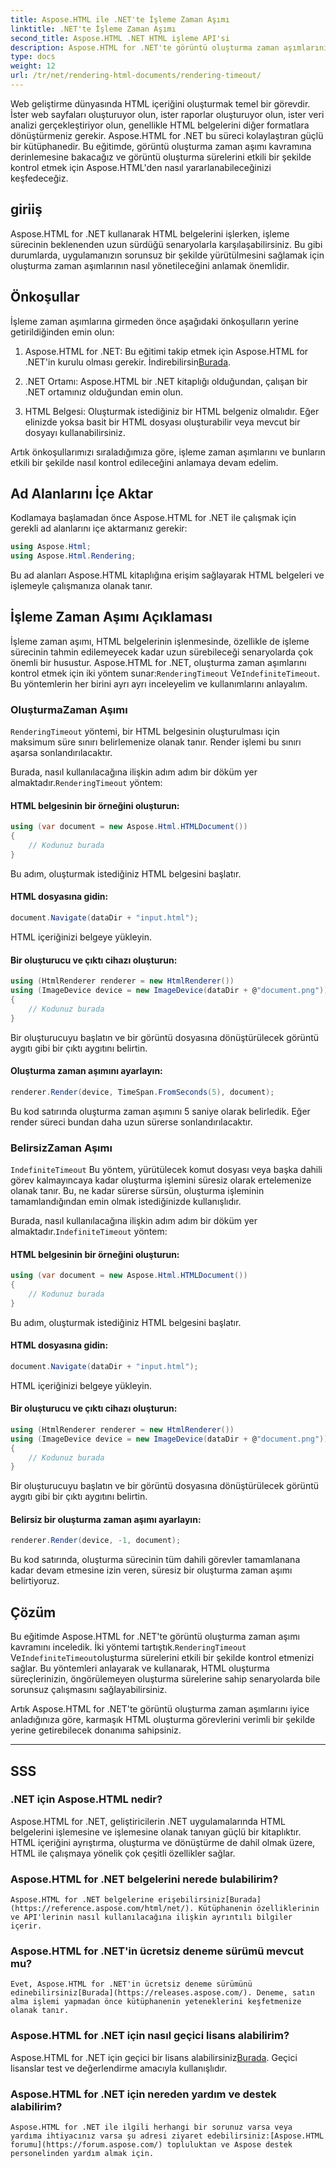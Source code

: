 ```yaml
---
title: Aspose.HTML ile .NET'te İşleme Zaman Aşımı
linktitle: .NET'te İşleme Zaman Aşımı
second_title: Aspose.HTML .NET HTML işleme API'si
description: Aspose.HTML for .NET'te görüntü oluşturma zaman aşımlarını etkili bir şekilde nasıl kontrol edeceğinizi öğrenin. İşleme seçeneklerini keşfedin ve HTML belgesinin sorunsuz şekilde işlenmesini sağlayın.
type: docs
weight: 12
url: /tr/net/rendering-html-documents/rendering-timeout/
---
```


Web geliştirme dünyasında HTML içeriğini oluşturmak temel bir görevdir. İster web sayfaları oluşturuyor olun, ister raporlar oluşturuyor olun, ister veri analizi gerçekleştiriyor olun, genellikle HTML belgelerini diğer formatlara dönüştürmeniz gerekir. Aspose.HTML for .NET bu süreci kolaylaştıran güçlü bir kütüphanedir. Bu eğitimde, görüntü oluşturma zaman aşımı kavramına derinlemesine bakacağız ve görüntü oluşturma sürelerini etkili bir şekilde kontrol etmek için Aspose.HTML'den nasıl yararlanabileceğinizi keşfedeceğiz.

## giriiş

Aspose.HTML for .NET kullanarak HTML belgelerini işlerken, işleme sürecinin beklenenden uzun sürdüğü senaryolarla karşılaşabilirsiniz. Bu gibi durumlarda, uygulamanızın sorunsuz bir şekilde yürütülmesini sağlamak için oluşturma zaman aşımlarının nasıl yönetileceğini anlamak önemlidir.

## Önkoşullar

İşleme zaman aşımlarına girmeden önce aşağıdaki önkoşulların yerine getirildiğinden emin olun:

1.  Aspose.HTML for .NET: Bu eğitimi takip etmek için Aspose.HTML for .NET'in kurulu olması gerekir. İndirebilirsin[Burada](https://releases.aspose.com/html/net/).

2. .NET Ortamı: Aspose.HTML bir .NET kitaplığı olduğundan, çalışan bir .NET ortamınız olduğundan emin olun.

3. HTML Belgesi: Oluşturmak istediğiniz bir HTML belgeniz olmalıdır. Eğer elinizde yoksa basit bir HTML dosyası oluşturabilir veya mevcut bir dosyayı kullanabilirsiniz.

Artık önkoşullarımızı sıraladığımıza göre, işleme zaman aşımlarını ve bunların etkili bir şekilde nasıl kontrol edileceğini anlamaya devam edelim.

## Ad Alanlarını İçe Aktar

Kodlamaya başlamadan önce Aspose.HTML for .NET ile çalışmak için gerekli ad alanlarını içe aktarmanız gerekir:

```csharp
using Aspose.Html;
using Aspose.Html.Rendering;
```

Bu ad alanları Aspose.HTML kitaplığına erişim sağlayarak HTML belgeleri ve işlemeyle çalışmanıza olanak tanır.

## İşleme Zaman Aşımı Açıklaması

 İşleme zaman aşımı, HTML belgelerinin işlenmesinde, özellikle de işleme sürecinin tahmin edilemeyecek kadar uzun sürebileceği senaryolarda çok önemli bir husustur. Aspose.HTML for .NET, oluşturma zaman aşımlarını kontrol etmek için iki yöntem sunar:`RenderingTimeout` Ve`IndefiniteTimeout`. Bu yöntemlerin her birini ayrı ayrı inceleyelim ve kullanımlarını anlayalım.

### OluşturmaZaman Aşımı

`RenderingTimeout` yöntemi, bir HTML belgesinin oluşturulması için maksimum süre sınırı belirlemenize olanak tanır. Render işlemi bu sınırı aşarsa sonlandırılacaktır.

 Burada, nasıl kullanılacağına ilişkin adım adım bir döküm yer almaktadır.`RenderingTimeout` yöntem:

#### HTML belgesinin bir örneğini oluşturun:

   ```csharp
   using (var document = new Aspose.Html.HTMLDocument())
   {
       // Kodunuz burada
   }
   ```

   Bu adım, oluşturmak istediğiniz HTML belgesini başlatır.

#### HTML dosyasına gidin:

   ```csharp
   document.Navigate(dataDir + "input.html");
   ```

   HTML içeriğinizi belgeye yükleyin.

#### Bir oluşturucu ve çıktı cihazı oluşturun:

   ```csharp
   using (HtmlRenderer renderer = new HtmlRenderer())
   using (ImageDevice device = new ImageDevice(dataDir + @"document.png"))
   {
       // Kodunuz burada
   }
   ```

   Bir oluşturucuyu başlatın ve bir görüntü dosyasına dönüştürülecek görüntü aygıtı gibi bir çıktı aygıtını belirtin.

#### Oluşturma zaman aşımını ayarlayın:

   ```csharp
   renderer.Render(device, TimeSpan.FromSeconds(5), document);
   ```

   Bu kod satırında oluşturma zaman aşımını 5 saniye olarak belirledik. Eğer render süreci bundan daha uzun sürerse sonlandırılacaktır.

### BelirsizZaman Aşımı

`IndefiniteTimeout` Bu yöntem, yürütülecek komut dosyası veya başka dahili görev kalmayıncaya kadar oluşturma işlemini süresiz olarak ertelemenize olanak tanır. Bu, ne kadar sürerse sürsün, oluşturma işleminin tamamlandığından emin olmak istediğinizde kullanışlıdır.

 Burada, nasıl kullanılacağına ilişkin adım adım bir döküm yer almaktadır.`IndefiniteTimeout` yöntem:

#### HTML belgesinin bir örneğini oluşturun:

   ```csharp
   using (var document = new Aspose.Html.HTMLDocument())
   {
       // Kodunuz burada
   }
   ```

   Bu adım, oluşturmak istediğiniz HTML belgesini başlatır.

#### HTML dosyasına gidin:

   ```csharp
   document.Navigate(dataDir + "input.html");
   ```

   HTML içeriğinizi belgeye yükleyin.

#### Bir oluşturucu ve çıktı cihazı oluşturun:

   ```csharp
   using (HtmlRenderer renderer = new HtmlRenderer())
   using (ImageDevice device = new ImageDevice(dataDir + @"document.png"))
   {
       // Kodunuz burada
   }
   ```

   Bir oluşturucuyu başlatın ve bir görüntü dosyasına dönüştürülecek görüntü aygıtı gibi bir çıktı aygıtını belirtin.

#### Belirsiz bir oluşturma zaman aşımı ayarlayın:

   ```csharp
   renderer.Render(device, -1, document);
   ```

   Bu kod satırında, oluşturma sürecinin tüm dahili görevler tamamlanana kadar devam etmesine izin veren, süresiz bir oluşturma zaman aşımı belirtiyoruz.

## Çözüm

 Bu eğitimde Aspose.HTML for .NET'te görüntü oluşturma zaman aşımı kavramını inceledik. İki yöntemi tartıştık.`RenderingTimeout` Ve`IndefiniteTimeout`oluşturma sürelerini etkili bir şekilde kontrol etmenizi sağlar. Bu yöntemleri anlayarak ve kullanarak, HTML oluşturma süreçlerinizin, öngörülemeyen oluşturma sürelerine sahip senaryolarda bile sorunsuz çalışmasını sağlayabilirsiniz.

Artık Aspose.HTML for .NET'te görüntü oluşturma zaman aşımlarını iyice anladığınıza göre, karmaşık HTML oluşturma görevlerini verimli bir şekilde yerine getirebilecek donanıma sahipsiniz.

---

## SSS

### .NET için Aspose.HTML nedir?
   Aspose.HTML for .NET, geliştiricilerin .NET uygulamalarında HTML belgelerini işlemesine ve işlemesine olanak tanıyan güçlü bir kitaplıktır. HTML içeriğini ayrıştırma, oluşturma ve dönüştürme de dahil olmak üzere, HTML ile çalışmaya yönelik çok çeşitli özellikler sağlar.

### Aspose.HTML for .NET belgelerini nerede bulabilirim?
    Aspose.HTML for .NET belgelerine erişebilirsiniz[Burada](https://reference.aspose.com/html/net/). Kütüphanenin özelliklerinin ve API'lerinin nasıl kullanılacağına ilişkin ayrıntılı bilgiler içerir.

### Aspose.HTML for .NET'in ücretsiz deneme sürümü mevcut mu?
    Evet, Aspose.HTML for .NET'in ücretsiz deneme sürümünü edinebilirsiniz[Burada](https://releases.aspose.com/). Deneme, satın alma işlemi yapmadan önce kütüphanenin yeteneklerini keşfetmenize olanak tanır.

### Aspose.HTML for .NET için nasıl geçici lisans alabilirim?
   Aspose.HTML for .NET için geçici bir lisans alabilirsiniz[Burada](https://purchase.aspose.com/temporary-license/). Geçici lisanslar test ve değerlendirme amacıyla kullanışlıdır.

### Aspose.HTML for .NET için nereden yardım ve destek alabilirim?
    Aspose.HTML for .NET ile ilgili herhangi bir sorunuz varsa veya yardıma ihtiyacınız varsa şu adresi ziyaret edebilirsiniz:[Aspose.HTML forumu](https://forum.aspose.com/) topluluktan ve Aspose destek personelinden yardım almak için.



